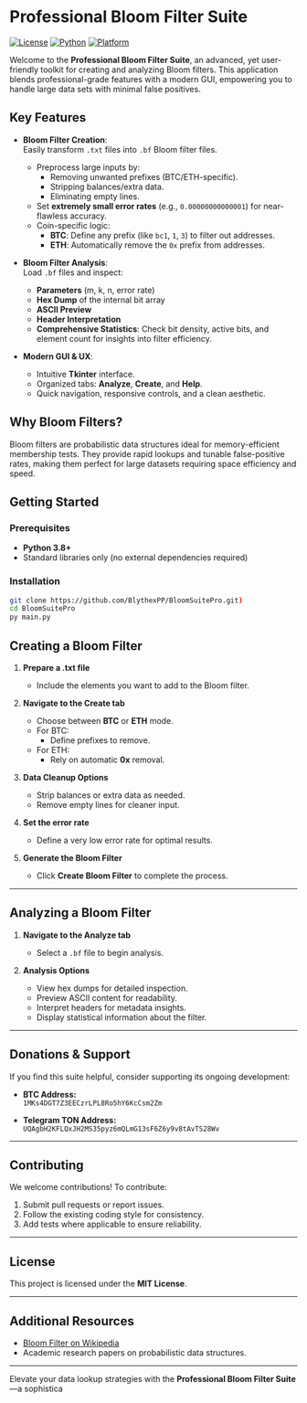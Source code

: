 # Professional Bloom Filter Suite

[![License](https://img.shields.io/badge/license-MIT-blue.svg)](LICENSE)
[![Python](https://img.shields.io/badge/Python-3.8%2B-blue.svg)](https://www.python.org/)
[![Platform](https://img.shields.io/badge/platform-windows%20|%20macOS%20|%20linux-lightgrey.svg)]()


Welcome to the **Professional Bloom Filter Suite**, an advanced, yet user-friendly toolkit for creating and analyzing Bloom filters. This application blends professional-grade features with a modern GUI, empowering you to handle large data sets with minimal false positives.

## Key Features

- **Bloom Filter Creation**:  
  Easily transform `.txt` files into `.bf` Bloom filter files.  
  - Preprocess large inputs by:
    - Removing unwanted prefixes (BTC/ETH-specific).
    - Stripping balances/extra data.
    - Eliminating empty lines.
  - Set **extremely small error rates** (e.g., `0.00000000000001`) for near-flawless accuracy.
  - Coin-specific logic:
    - **BTC**: Define any prefix (like `bc1`, `1`, `3`) to filter out addresses.
    - **ETH**: Automatically remove the `0x` prefix from addresses.

- **Bloom Filter Analysis**:  
  Load `.bf` files and inspect:
  - **Parameters** (m, k, n, error rate)
  - **Hex Dump** of the internal bit array
  - **ASCII Preview**
  - **Header Interpretation**
  - **Comprehensive Statistics**: Check bit density, active bits, and element count for insights into filter efficiency.

- **Modern GUI & UX**:  
  - Intuitive **Tkinter** interface.
  - Organized tabs: **Analyze**, **Create**, and **Help**.
  - Quick navigation, responsive controls, and a clean aesthetic.


## Why Bloom Filters?

Bloom filters are probabilistic data structures ideal for memory-efficient membership tests. They provide rapid lookups and tunable false-positive rates, making them perfect for large datasets requiring space efficiency and speed.

## Getting Started

### Prerequisites

- **Python 3.8+**
- Standard libraries only (no external dependencies required)

### Installation

```bash
git clone https://github.com/BlythexPP/BloomSuitePro.git)
cd BloomSuitePro
py main.py
```

## Creating a Bloom Filter
1. **Prepare a .txt file**  
   - Include the elements you want to add to the Bloom filter.

2. **Navigate to the Create tab**  
   - Choose between **BTC** or **ETH** mode.
   - For BTC:
     - Define prefixes to remove.
   - For ETH:
     - Rely on automatic **0x** removal.

3. **Data Cleanup Options**  
   - Strip balances or extra data as needed.
   - Remove empty lines for cleaner input.

4. **Set the error rate**  
   - Define a very low error rate for optimal results.

5. **Generate the Bloom Filter**  
   - Click **Create Bloom Filter** to complete the process.

---

## Analyzing a Bloom Filter
1. **Navigate to the Analyze tab**  
   - Select a `.bf` file to begin analysis.

2. **Analysis Options**  
   - View hex dumps for detailed inspection.
   - Preview ASCII content for readability.
   - Interpret headers for metadata insights.
   - Display statistical information about the filter.

---

## Donations & Support
If you find this suite helpful, consider supporting its ongoing development:

- **BTC Address:**  
  `1MKs4DGT7Z3EECzrLPL8Ro5hY6KcCsm2Zm`

- **Telegram TON Address:**  
  `UQAgbH2KFLQxJH2MS35pyz6mQLmG13sF6Z6y9v8tAvTS28Wv`

---

## Contributing
We welcome contributions! To contribute:
1. Submit pull requests or report issues.
2. Follow the existing coding style for consistency.
3. Add tests where applicable to ensure reliability.

---

## License
This project is licensed under the **MIT License**.

---

## Additional Resources
- [Bloom Filter on Wikipedia](https://en.wikipedia.org/wiki/Bloom_filter)
- Academic research papers on probabilistic data structures.

---

Elevate your data lookup strategies with the **Professional Bloom Filter Suite**—a sophistica
